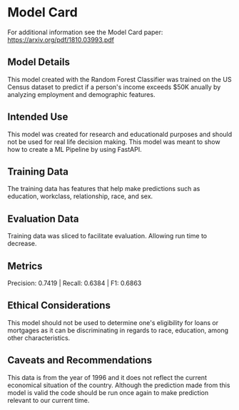# Model Card

For additional information see the Model Card paper: https://arxiv.org/pdf/1810.03993.pdf

## Model Details
This model created with the Random Forest Classifier was trained on the US Census dataset to predict if a person's income exceeds $50K anually by analyzing employment and demographic features.

## Intended Use
This model was created for research and educationald purposes and should not be used for real life decision making. This model was meant to show how to create a ML Pipeline by using FastAPI.

## Training Data
The training data has features that help make predictions such as education, workclass, relationship, race, and sex. 

## Evaluation Data
Training data was sliced to facilitate evaluation. Allowing run time to decrease.

## Metrics
Precision: 0.7419 | Recall: 0.6384 | F1: 0.6863


## Ethical Considerations
This model should not be used to determine one's eligibility for loans or mortgages as it can be discriminating in regards to race, education, among other characteristics.

## Caveats and Recommendations
This data is from the year of 1996 and it does not reflect the current economical situation of the country. Although the prediction made from this model is valid the code should be run once again to make prediction relevant to our current time. 